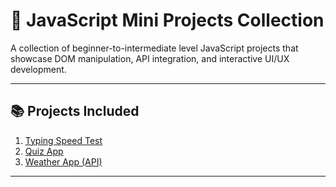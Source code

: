 # 🚀 JavaScript Mini Projects Collection

A collection of beginner-to-intermediate level JavaScript projects that showcase DOM manipulation, API integration, and interactive UI/UX development.

---

## 📚 Projects Included

1. [Typing Speed Test](#1-typing-speed-test)
2. [Quiz App](#2-quiz-app)
3. [Weather App (API)](#3-weather-app-api)

---


